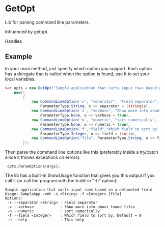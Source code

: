 GetOpt
======

Lib for parsing command line parameters.

Influenced by getopt.

Handles 

Example
-------

In your main method, just specify which option you support. 
Each option has a delegate that is called when the option is found, use it to set your local variables.

```csharp
var opts = new GetOpt("Sample application that sorts input rows based on a delimeted field", 
	new[]
		{
			new CommandLineOption('s', "separator", "Field separator", 
				ParameterType.String, o => separator = (string)o),
			new CommandLineOption('v', "verbose", "Show more info about found files", 
				ParameterType.None, o => verbose = true),
			new CommandLineOption('n', "numeric", "sort numerically", 
				ParameterType.None, o => numeric = true),
			new CommandLineOption('f',"field","Which field to sort by. Default = 0", 
				ParameterType.Integer, o => field = (int)o),
			new CommandLineOption("file", ParameterType.String, o => file = (string)o, true),
		});
```

Then parse the command line options like this (preferably inside a try/catch since it throws exceptions on errors):

```
 opts.ParseOptions(args);
```



The lib has a built-in ShowUsage function that gives you this output if you call it (or call the program with the build-in "-h" option):

```
Sample application that sorts input rows based on a delimeted field
Usage: SampleApp -vnh -s <String> -f <Integer> [file]
Options:
 -s --separator <String> : Field separator
 -v --verbose            : Show more info about found files
 -n --numeric            : sort numerically
 -f --field <Integer>    : Which field to sort by. Default = 0
 -h --help               : This help
```
 
